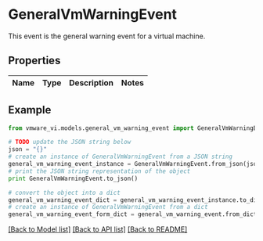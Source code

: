 # GeneralVmWarningEvent

This event is the general warning event for a virtual machine. 

## Properties
Name | Type | Description | Notes
------------ | ------------- | ------------- | -------------

## Example

```python
from vmware_vi.models.general_vm_warning_event import GeneralVmWarningEvent

# TODO update the JSON string below
json = "{}"
# create an instance of GeneralVmWarningEvent from a JSON string
general_vm_warning_event_instance = GeneralVmWarningEvent.from_json(json)
# print the JSON string representation of the object
print GeneralVmWarningEvent.to_json()

# convert the object into a dict
general_vm_warning_event_dict = general_vm_warning_event_instance.to_dict()
# create an instance of GeneralVmWarningEvent from a dict
general_vm_warning_event_form_dict = general_vm_warning_event.from_dict(general_vm_warning_event_dict)
```
[[Back to Model list]](../README.md#documentation-for-models) [[Back to API list]](../README.md#documentation-for-api-endpoints) [[Back to README]](../README.md)


